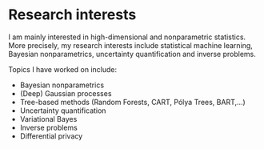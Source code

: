 # Research interests

I am mainly interested in high-dimensional and nonparametric statistics. More precisely, my research interests include
statistical machine learning, Bayesian nonparametrics, uncertainty quantification and inverse problems.

Topics I have worked on include:
- Bayesian nonparametrics
- (Deep) Gaussian processes
- Tree-based methods (Random Forests, CART, Pólya Trees, BART,...)
- Uncertainty quantification
- Variational Bayes
- Inverse problems
- Differential privacy